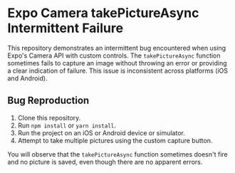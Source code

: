 # Expo Camera takePictureAsync Intermittent Failure

This repository demonstrates an intermittent bug encountered when using Expo's Camera API with custom controls. The `takePictureAsync` function sometimes fails to capture an image without throwing an error or providing a clear indication of failure.  This issue is inconsistent across platforms (iOS and Android). 

## Bug Reproduction

1. Clone this repository.
2. Run `npm install` or `yarn install`.
3. Run the project on an iOS or Android device or simulator.
4. Attempt to take multiple pictures using the custom capture button.

You will observe that the `takePictureAsync` function sometimes doesn't fire and no picture is saved, even though there are no apparent errors.